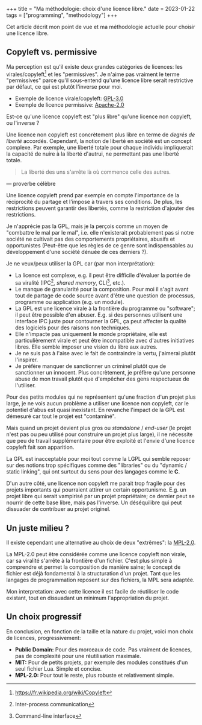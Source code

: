 +++
title = "Ma méthodologie: choix d'une licence libre."
date = 2023-01-22
tags = ["programming", "methodology"]
+++

Cet article décrit mon point de vue et ma méthodologie actuelle pour choisir une licence libre.

## Copyleft vs. permissive

Ma perception est qu'il existe deux grandes catégories de licences: les virales/copyleft[^1] et les "permissives". Je n'aime pas vraiment le terme "permissives" parce qu'il sous-entend qu'une licence libre serait restrictive par défaut, ce qui est plutôt l'inverse pour moi.

[^1]: https://fr.wikipedia.org/wiki/Copyleft

- Exemple de licence virale/copyleft: [GPL-3.0](https://www.gnu.org/licenses/gpl-3.0.html)
- Exemple de licence permissive: [Apache-2.0](https://www.apache.org/licenses/LICENSE-2.0)

Est-ce qu'une licence copyleft est "plus libre" qu'une licence non copyleft, ou l'inverse ?

Une licence non copyleft est concrètement plus libre en terme de *degrés de liberté* accordés. Cependant, la notion de liberté en société est un concept complexe. Par exemple, une liberté totale pour chaque individu impliquerait la capacité de nuire à la liberté d'autrui, ne permettant pas une liberté totale.

> La liberté des uns s'arrête là où commence celle des autres.

— proverbe célèbre

Une licence copyleft prend par exemple en compte l'importance de la réciprocité du partage et l'impose à travers ses conditions. De plus, les restrictions peuvent garantir des libertés, comme la restriction d'ajouter des restrictions.

Je n'apprécie pas la GPL, mais je la perçois comme un moyen de "combattre le mal par le mal", i.e. elle n'existerait probablement pas si notre société ne cultivait pas des comportements propriétaires, abusifs et opportunistes (Peut-être que les règles de ce genre sont indispensables au développement d'une société dénuée de ces derniers ?).

Je ne veux/peux utiliser la GPL car (par mon interprétation):
- La licence est complexe, e.g. il peut être difficile d'évaluer la portée de sa viralité (IPC[^2], *shared memory*, CLI[^3], etc.).
- Le manque de granularité pour la composition. Pour moi il s'agit avant tout de partage de code source avant d'être une question de processus, programme ou application (e.g. un module).
- La GPL est une licence virale à la frontière du programme ou "software"; il peut être possible d'en abuser. E.g. si des personnes utilisent une interface IPC juste pour contourner la GPL, ça peut affecter la qualité des logiciels pour des raisons non techniques.
- Elle n'impacte pas uniquement le monde propriétaire, elle est particulièrement virale et peut être incompatible avec d'autres initiatives libres. Elle semble imposer une vision du libre aux autres.
- Je ne suis pas à l'aise avec le fait de contraindre la vertu, j'aimerai plutôt l'inspirer.
- Je préfère manquer de sanctionner un criminel plutôt que de sanctionner un innocent. Plus concrètement, je préfère qu'une personne abuse de mon travail plutôt que d'empêcher des gens respectueux de l'utiliser.

[^2]: Inter-process communication
[^3]: Command-line interface

Pour des petits modules qui ne représentent qu'une fraction d'un projet plus large, je ne vois aucun problème a utiliser une licence non copyleft, car le potentiel d'abus est quasi inexistant. En revanche l'impact de la GPL est démesuré car tout le projet est "contaminé".

Mais quand un projet devient plus gros ou *standalone* / *end-user* (le projet n'est pas ou peu utilisé pour construire un projet plus large), il ne nécessite que peu de travail supplémentaire pour être exploité et l'envie d'une licence copyleft fait son apparition.

La GPL est inacceptable pour moi tout comme la LGPL qui semble reposer sur des notions trop spécifiques comme des "libraries" ou du "dynamic / static linking", qui ont surtout du sens pour des langages comme le **C**.

D'un autre côté, une licence non copyleft me parait trop fragile pour des projets importants qui pourraient attirer un certain opportunisme. E.g. un projet libre qui serait vampirisé par un projet propriétaire; ce dernier peut se nourrir de cette base libre, mais pas l'inverse. Un déséquilibre qui peut dissuader de contribuer au projet originel.

## Un juste milieu ?

Il existe cependant une alternative au choix de deux "extrêmes": la [MPL-2.0](https://www.mozilla.org/en-US/MPL/2.0/).

La MPL-2.0 peut être considérée comme une licence copyleft non virale, car sa viralité s'arrête à la frontière d'un fichier. C'est plus simple à comprendre et permet la composition de manière saine; le concept de fichier est déjà fondamental à la structuration d'un projet. Tant que les langages de programmation reposent sur des fichiers, la MPL sera adaptée.

Mon interpretation: avec cette licence il est facile de réutiliser le code existant, tout en dissuadant un minimum l'appropriation du projet.

## Un choix progressif

En conclusion, en fonction de la taille et la nature du projet, voici mon choix de licences, progressivement:
- **Public Domain:** Pour des morceaux de code. Pas vraiment de licences, pas de complexité pour une réutilisation maximale.
- **MIT:** Pour de petits projets, par exemple des modules constitués d'un seul fichier Lua. Simple et concise.
- **MPL-2.0:** Pour tout le reste, plus robuste et relativement simple.
